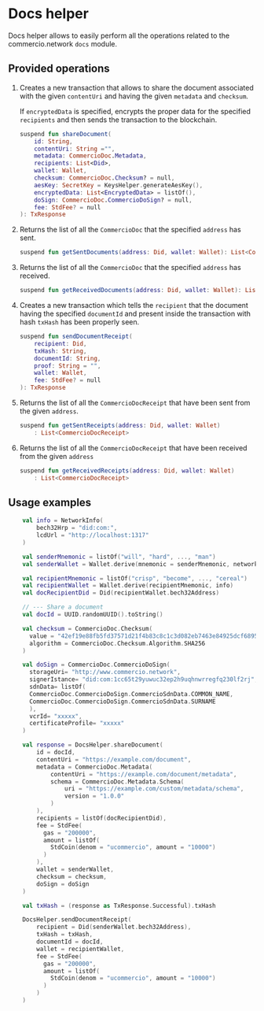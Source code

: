 # Docs helper

Docs helper allows to easily perform all the operations related to the commercio.network `docs` module.

## Provided operations

1. Creates a new transaction that allows to share the document associated with the given `contentUri` and having the given `metadata` and `checksum`.

   If `encryptedData` is specified, encrypts the proper data for the specified `recipients` and then sends the transaction to the blockchain.

    ```kotlin
    suspend fun shareDocument(
        id: String,
        contentUri: String ="",
        metadata: CommercioDoc.Metadata,
        recipients: List<Did>,
        wallet: Wallet,
        checksum: CommercioDoc.Checksum? = null,
        aesKey: SecretKey = KeysHelper.generateAesKey(),
        encryptedData: List<EncryptedData> = listOf(),
        doSign: CommercioDoc.CommercioDoSign? = null,
        fee: StdFee? = null
    ): TxResponse
    ```

2. Returns the list of all the `CommercioDoc` that the specified `address` has sent.

    ```kotlin
    suspend fun getSentDocuments(address: Did, wallet: Wallet): List<CommercioDoc>
    ```

3. Returns the list of all the `CommercioDoc` that the specified `address` has received.

    ```kotlin
    suspend fun getReceivedDocuments(address: Did, wallet: Wallet): List<CommercioDoc>
    ```

4. Creates a new transaction which tells the `recipient` that the document having the specified `documentId` and
   present inside the transaction with hash `txHash` has been properly seen.

    ```kotlin
    suspend fun sendDocumentReceipt(
        recipient: Did,
        txHash: String,
        documentId: String,
        proof: String = "",
        wallet: Wallet,
        fee: StdFee? = null
    ): TxResponse
    ```

5. Returns the list of all the `CommercioDocReceipt` that have been sent from the given `address`.

    ```kotlin
    suspend fun getSentReceipts(address: Did, wallet: Wallet)
        : List<CommercioDocReceipt>
    ```

6. Returns the list of all the `CommercioDocReceipt` that have been received from the given `address`

    ```kotlin
    suspend fun getReceivedReceipts(address: Did, wallet: Wallet)
        : List<CommercioDocReceipt>
    ```

## Usage examples

```kotlin
    val info = NetworkInfo(
        bech32Hrp = "did:com:",
        lcdUrl = "http://localhost:1317"
    )

    val senderMnemonic = listOf("will", "hard", ..., "man")
    val senderWallet = Wallet.derive(mnemonic = senderMnemonic, networkInfo = info)

    val recipientMnemonic = listOf("crisp", "become", ..., "cereal")
    val recipientWallet = Wallet.derive(recipientMnemonic, info)
    val docRecipientDid = Did(recipientWallet.bech32Address)

    // --- Share a document
    val docId = UUID.randomUUID().toString()

    val checksum = CommercioDoc.Checksum(
      value = "42ef19e88fb5fd37571d21f4b83c8c1c3d082eb7463e84925dcf6895578bf289",
      algorithm = CommercioDoc.Checksum.Algorithm.SHA256
    )

    val doSign = CommercioDoc.CommercioDoSign(
      storageUri= "http://www.commercio.network",
      signerIstance= "did:com:1cc65t29yuwuc32ep2h9uqhnwrregfq230lf2rj",
      sdnData= listOf(
      CommercioDoc.CommercioDoSign.CommercioSdnData.COMMON_NAME,
      CommercioDoc.CommercioDoSign.CommercioSdnData.SURNAME
      ),
      vcrId= "xxxxx",
      certificateProfile= "xxxxx"
    )

    val response = DocsHelper.shareDocument(
        id = docId,
        contentUri = "https://example.com/document",
        metadata = CommercioDoc.Metadata(
            contentUri = "https://example.com/document/metadata",
            schema = CommercioDoc.Metadata.Schema(
                uri = "https://example.com/custom/metadata/schema",
                version = "1.0.0"
            )
        ),
        recipients = listOf(docRecipientDid),
        fee = StdFee(
          gas = "200000",
          amount = listOf(
            StdCoin(denom = "ucommercio", amount = "10000")
          )
        ),
        wallet = senderWallet,
        checksum = checksum,
        doSign = doSign
    )

    val txHash = (response as TxResponse.Successful).txHash

    DocsHelper.sendDocumentReceipt(
        recipient = Did(senderWallet.bech32Address),
        txHash = txHash,
        documentId = docId,
        wallet = recipientWallet,
        fee = StdFee(
          gas = "200000",
          amount = listOf(
            StdCoin(denom = "ucommercio", amount = "10000")
          )
        )
    )
```
